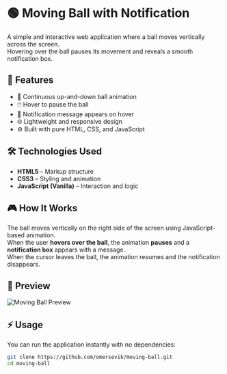 # 🟢 Moving Ball with Notification

A simple and interactive web application where a ball moves vertically across the screen.  
Hovering over the ball pauses its movement and reveals a smooth notification box.

## 🚀 Features

- 🎯 Continuous up-and-down ball animation
- 🖱️ Hover to pause the ball
- 💬 Notification message appears on hover
- 🌐 Lightweight and responsive design
- ⚙️ Built with pure HTML, CSS, and JavaScript

## 🛠️ Technologies Used

- **HTML5** – Markup structure  
- **CSS3** – Styling and animation  
- **JavaScript (Vanilla)** – Interaction and logic

## 🎮 How It Works

The ball moves vertically on the right side of the screen using JavaScript-based animation.  
When the user **hovers over the ball**, the animation **pauses** and a **notification box** appears with a message.  
When the cursor leaves the ball, the animation resumes and the notification disappears.

## 📸 Preview

![Moving Ball Preview](preview.gif)  
<!-- Replace 'preview.gif' with your actual image or GIF file -->

## ⚡ Usage

You can run the application instantly with no dependencies:

```bash
git clone https://github.com/omersevik/moving-ball.git
cd moving-ball
